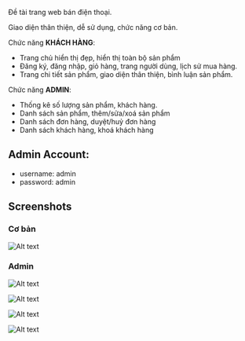 

Đề tài trang web bán điện thoại.

Giao diện thân thiện, dễ sử dụng, chức năng cơ bản.

Chức năng **KHÁCH HÀNG**:

- Trang chủ hiển thị đẹp, hiển thị toàn bộ sản phẩm
- Đăng ký, đăng nhập, giỏ hàng, trang người dùng, lịch sử mua hàng.
- Trang chi tiết sản phẩm, giao diện thân thiện, bình luận sản phẩm.

Chức năng **ADMIN**:

- Thống kê số lượng sản phẩm, khách hàng.
- Danh sách sản phẩm, thêm/sửa/xoá sản phẩm
- Danh sách đơn hàng, duyệt/huỷ đơn hàng
- Danh sách khách hàng, khoá khách hàng

## Admin Account: 
+ username: admin
+ password: admin

## Screenshots

### Cơ bản

![Alt text](image.png)
### Admin

![Alt text](image-1.png)

![Alt text](image-2.png)

![Alt text](image-3.png)

![Alt text](image-4.png)
